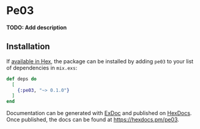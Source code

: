 # Pe03

**TODO: Add description**

## Installation

If [available in Hex](https://hex.pm/docs/publish), the package can be installed
by adding `pe03` to your list of dependencies in `mix.exs`:

```elixir
def deps do
  [
    {:pe03, "~> 0.1.0"}
  ]
end
```

Documentation can be generated with [ExDoc](https://github.com/elixir-lang/ex_doc)
and published on [HexDocs](https://hexdocs.pm). Once published, the docs can
be found at <https://hexdocs.pm/pe03>.

